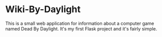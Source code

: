 # Wiki-By-Daylight
This is a small web application for information about a computer game named Dead By Daylight. It's my first Flask project and it's fairly simple.
